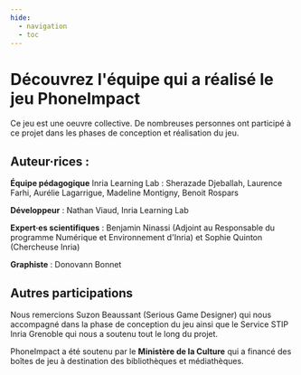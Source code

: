 ```yaml
---
hide:
  - navigation
  - toc
---
```


# Découvrez l'équipe qui a réalisé le jeu PhoneImpact
Ce jeu est une oeuvre collective. De nombreuses personnes ont participé à ce projet dans les phases de conception et réalisation du jeu.

## Auteur·rices :
**Équipe pédagogique** Inria Learning Lab : Sherazade Djeballah, Laurence Farhi, Aurélie Lagarrigue, Madeline Montigny, Benoit Rospars

**Développeur** : Nathan Viaud, Inria Learning Lab

**Expert·es scientifiques** : Benjamin Ninassi (Adjoint au Responsable du programme Numérique et Environnement d'Inria) et Sophie Quinton (Chercheuse Inria)

**Graphiste** : Donovann Bonnet

## Autres participations

Nous remercions Suzon Beaussant (Serious Game Designer) qui nous accompagné dans la phase de conception du jeu ainsi que le Service STIP Inria Grenoble qui nous a soutenu tout le long du projet.

PhoneImpact a été soutenu par le **Ministère de la Culture** qui a financé des boîtes de jeu à destination des bibliothèques et médiathèques.